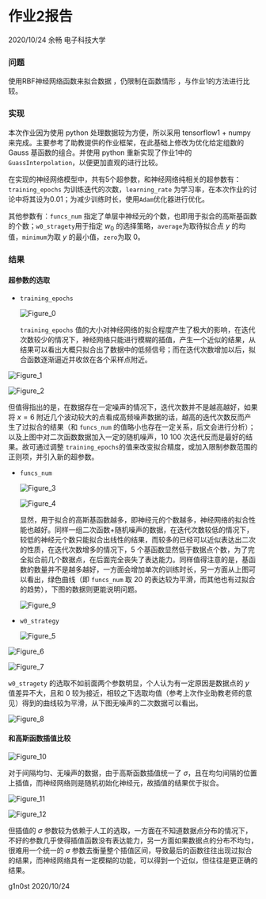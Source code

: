 # 作业2报告

2020/10/24 余畅 电子科技大学

### 问题

使用RBF神经网络函数来拟合数据 ，仍限制在函数情形 ，与作业1的方法进行比较。

### 实现

本次作业因为使用 python 处理数据较为方便，所以采用 tensorflow1 + numpy 来完成。主要参考了助教提供的作业框架，在此基础上修改为优化给定组数的 Gauss 基函数的组合。并使用 python 重新实现了作业1中的`GuassInterpolation`，以便更加直观的进行比较。

在实现的神经网络模型中，共有5个超参数，和神经网络纯相关的超参数有：`training_epochs` 为训练迭代的次数，`learning_rate` 为学习率，在本次作业的讨论中将其设为0.01；为减少训练时长，使用`Adam`优化器进行优化。

其他参数有：`funcs_num` 指定了单层中神经元的个数，也即用于拟合的高斯基函数的个数；`w0_stragety`用于指定 $w_0$ 的选择策略，`average`为取待拟合点 $y$ 的均值，`minimum`为取 $y$ 的最小值，`zero`为取 $0$。

### 结果

#### 超参数的选取

+ `training_epochs`

  ![Figure_0](Figure/Figure_0.png)

  `training_epochs`  值的大小对神经网络的拟合程度产生了极大的影响，在迭代次数较少的情况下，神经网络只能进行模糊的插值，产生一个近似的结果，从结果可以看出大概只拟合出了数据中的低频信号；而在迭代次数增加以后，拟合函数逐渐逼近并收敛在各个采样点附近。

![Figure_1](Figure/Figure_1.png)

![Figure_2](Figure/Figure_2.png)

  但值得指出的是，在数据存在一定噪声的情况下，迭代次数并不是越高越好，如果将 $x = 6$ 附近几个波动较大的点看成高频噪声数据的话，越高的迭代次数反而产生了过拟合的结果（和 `funcs_num` 的值略小也存在一定关系，后文会进行分析）；以及上图中对二次函数数据加入一定的随机噪声，$10 ~ 100$ 次迭代反而是最好的结果。故可通过调整 `training_epochs`的值来改变拟合精度，或加入限制参数范围的正则项，并引入新的超参数。

+ `funcs_num`

  ![Figure_3](Figure/Figure_3.png)

  ![Figure_4](Figure/Figure_4.png)

  显然，用于拟合的高斯基函数越多，即神经元的个数越多，神经网络的拟合性能也越好。同样一组二次函数+随机噪声的数据，在迭代次数较低的情况下，较低的神经元个数只能拟合出线性的结果，而较多的已经可以近似表达出二次的性质，在迭代次数增多的情况下，$5$ 个基函数显然低于数据点个数，为了完全拟合前几个数据点，在后面完全丧失了表达能力。同样值得注意的是，基函数的数量并不是越多越好，一方面会增加单次的训练时长，另一方面从上图可以看出，绿色曲线（即 `funcs_num` 取 $20$ 的表达较为平滑，而其他也有过拟合的趋势），下图的数据则更能说明问题。

  ![Figure_9](Figure/Figure_9.png)

+ `w0_strategy`

  ![Figure_5](Figure/Figure_5.png)

![Figure_6](Figure/Figure_6.png)

![Figure_7](Figure/Figure_7.png)

  `w0_stragety` 的选取不如前面两个参数明显，个人认为有一定原因是数据点的 $y$ 值差异不大，且和 $0$ 较为接近，相较之下选取均值（参考上次作业助教老师的意见）得到的曲线较为平滑，从下图无噪声的二次数据可以看出。

![Figure_8](Figure/Figure_8.png)

#### 和高斯函数插值比较

![Figure_10](Figure/Figure_10.png)

  对于间隔均匀、无噪声的数据，由于高斯函数插值统一了 $\sigma$，且在均匀间隔的位置上插值，而神经网络则是随机初始化神经元，故插值的结果优于拟合。

![Figure_11](Figure/Figure_11.png)

![Figure_12](Figure/Figure_12.png)

  但插值的 $\sigma$ 参数较为依赖于人工的选取，一方面在不知道数据点分布的情况下，不好的参数几乎使得插值函数没有表达能力，另一方面如果数据点的分布不均匀，很难用一个统一的 $\sigma$ 参数去衡量整个插值区间，导致最后的函数往往出现过拟合的结果，而神经网络具有一定模糊的功能，可以得到一个近似，但往往是更正确的结果。
  
g1n0st
2020/10/24
